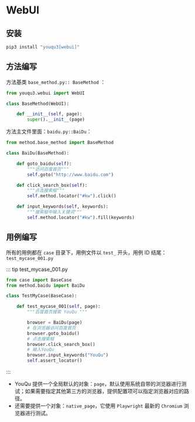 # WebUI

## 安装

```bash
pip3 install "youqu3[webui]"
```

## 方法编写

方法基类 `base_method.py:: BaseMethod` ：

```python
from youqu3.webui import WebUI

class BaseMethod(WebUI):

    def __init__(self, page):
        super().__init__(page)
```

方法主文件里面：`baidu.py::BaiDu`：

```python
from method.base_method import BaseMethod

class BaiDu(BaseMethod):

    def goto_baidu(self):
        """访问百度首页"""
        self.goto("http://www.baidu.com")

    def click_search_box(self):
        """点击搜索框"""
        self.method.locator("#kw").click()

    def input_keywords(self, keywords):
        """搜索框中输入关键词"""
        self.method.locator("#kw").fill(keywords)
```

## 用例编写

所有的用例都在 `case` 目录下，用例文件以 `test_` 开头，用例 ID 结尾：`test_mycase_001.py`

::: tip test_mycase_001.py

```python
from case import BaseCase
from method.baidu import BaiDu

class TestMyCase(BaseCase):

    def test_mycase_001(self, page):
        """百度首页搜索 YouQu """

        browser = BaiDu(page)
        # 在浏览器访问百度首页
        browser.goto_baidu()
        # 点击搜索框
        browser.click_search_box()
        # 输入YouQu
        browser.input_keywords("YouQu")
        self.assert_locator()
```

:::

- YouQu 提供一个全局默认的对象：`page`，默认使用系统自带的浏览器进行测试；如果需要指定其他第三方的浏览器，提供配置项可以指定浏览器对应的路径。
- 还需要提供一个对象：`native_page`，它使用 `Playwright` 最新的 `Chromium` 浏览器进行测试。